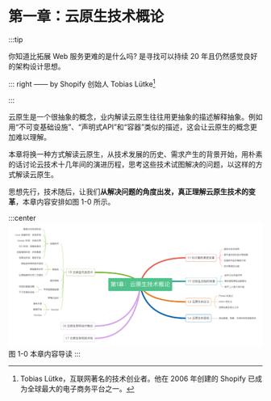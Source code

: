 # 第一章：云原生技术概论
:::tip <a/>

你知道比拓展 Web 服务更难的是什么吗? 是寻找可以持续 20 年且仍然感觉良好的架构设计思想。

::: right
—— by Shopify 创始人 Tobias Lütke[^1]

:::

云原生是一个很抽象的概念，业内解读云原生往往用更抽象的描述解释抽象。例如用“不可变基础设施”、“声明式API”和“容器”类似的描述，这会让云原生的概念更加难以理解。

本章将换一种方式解读云原生，从技术发展的历史、需求产生的背景开始，用朴素的话讨论云技术十几年间的演进历程，思考这些技术试图解决的问题，以这样的方式解读云原生。

思想先行，技术随后，让我们**从解决问题的角度出发，真正理解云原生技术的变革**，本章内容安排如图 1-0 所示。

:::center
  ![](../assets/cloud-summary.png)<br/>
  图 1-0 本章内容导读
:::

[^1]: Tobias Lütke，互联网著名的技术创业者。他在 2006 年创建的 Shopify 已成为全球最大的电子商务平台之一。